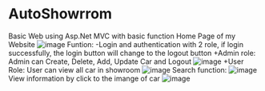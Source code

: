 # AutoShowrrom
Basic Web using Asp.Net MVC with basic function
Home Page of my Website
![image](https://user-images.githubusercontent.com/105285069/184621343-6e7cd992-3ed3-4d63-ae2c-fc00f61118d2.png)
Funtion:
-Login and authentication with 2 role, if login successfully, the login button will change to the logout button
+Admin role: 
Admin can Create, Delete, Add, Update Car and Logout
![image](https://user-images.githubusercontent.com/105285069/184621076-2addb5d4-68e2-4a78-ae02-ca2ec2647866.png)
+User Role:
User can view all car in showroom
![image](https://user-images.githubusercontent.com/105285069/185571353-8b13ea1d-b9a2-4f4b-b609-2c093cab3af6.png)
Search function:
![image](https://user-images.githubusercontent.com/105285069/185571427-151f3e95-f83a-439f-b5d1-0f980d2fdae3.png)
View information by click to the imange of car
![image](https://user-images.githubusercontent.com/105285069/184622361-b32a354a-96a9-428c-8142-5d4e383b7c9f.png)

